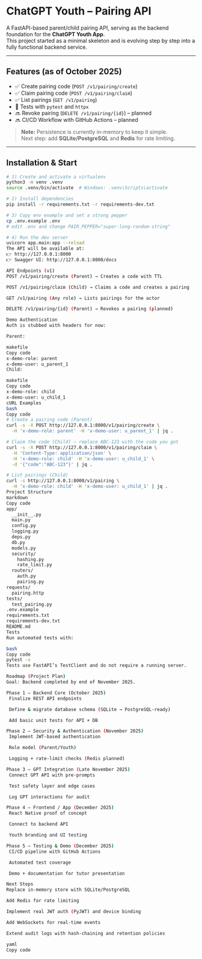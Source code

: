# ChatGPT Youth – Pairing API  

A FastAPI-based parent/child pairing API, serving as the backend foundation for the **ChatGPT Youth App**.  
This project started as a minimal skeleton and is evolving step by step into a fully functional backend service.  

---

## Features (as of October 2025)  
- ✅ Create pairing code (`POST /v1/pairing/create`)  
- ✅ Claim pairing code (`POST /v1/pairing/claim`)  
- ✅ List pairings (`GET /v1/pairing`)  
- 📝 Tests with `pytest` and `httpx`  
- 🔜 Revoke pairing (`DELETE /v1/pairing/{id}`) – planned  
- 🔜 CI/CD Workflow with GitHub Actions – planned  

> **Note:** Persistence is currently in-memory to keep it simple.  
> Next step: add **SQLite/PostgreSQL** and **Redis** for rate limiting.  

---

## Installation & Start  

```bash
# 1) Create and activate a virtualenv
python3 -m venv .venv
source .venv/bin/activate  # Windows: .venv\Scripts\activate

# 2) Install dependencies
pip install -r requirements.txt -r requirements-dev.txt

# 3) Copy env example and set a strong pepper
cp .env.example .env
# edit .env and change PAIR_PEPPER="super-long-random-string"

# 4) Run the dev server
uvicorn app.main:app --reload
The API will be available at:
👉 http://127.0.0.1:8000
👉 Swagger UI: http://127.0.0.1:8000/docs

API Endpoints (v1)
POST /v1/pairing/create (Parent) → Creates a code with TTL

POST /v1/pairing/claim (Child) → Claims a code and creates a pairing

GET /v1/pairing (Any role) → Lists pairings for the actor

DELETE /v1/pairing/{id} (Parent) → Revokes a pairing (planned)

Demo Authentication
Auth is stubbed with headers for now:

Parent:

makefile
Copy code
x-demo-role: parent
x-demo-user: u_parent_1
Child:

makefile
Copy code
x-demo-role: child
x-demo-user: u_child_1
cURL Examples
bash
Copy code
# Create a pairing code (Parent)
curl -s -X POST http://127.0.0.1:8000/v1/pairing/create \
  -H 'x-demo-role: parent' -H 'x-demo-user: u_parent_1' | jq .

# Claim the code (Child) – replace ABC-123 with the code you got
curl -s -X POST http://127.0.0.1:8000/v1/pairing/claim \
  -H 'Content-Type: application/json' \
  -H 'x-demo-role: child' -H 'x-demo-user: u_child_1' \
  -d '{"code":"ABC-123"}' | jq .

# List pairings (Child)
curl -s http://127.0.0.1:8000/v1/pairing \
  -H 'x-demo-role: child' -H 'x-demo-user: u_child_1' | jq .
Project Structure
markdown
Copy code
app/
  __init__.py
  main.py
  config.py
  logging.py
  deps.py
  db.py
  models.py
  security/
    hashing.py
    rate_limit.py
  routers/
    auth.py
    pairing.py
requests/
  pairing.http
tests/
  test_pairing.py
.env.example
requirements.txt
requirements-dev.txt
README.md
Tests
Run automated tests with:

bash
Copy code
pytest -v
Tests use FastAPI’s TestClient and do not require a running server.

Roadmap (Project Plan)
Goal: Backend completed by end of November 2025.

Phase 1 – Backend Core (October 2025)
 Finalize REST API endpoints

 Define & migrate database schema (SQLite → PostgreSQL-ready)

 Add basic unit tests for API + DB

Phase 2 – Security & Authentication (November 2025)
 Implement JWT-based authentication

 Role model (Parent/Youth)

 Logging + rate-limit checks (Redis planned)

Phase 3 – GPT Integration (Late November 2025)
 Connect GPT API with pre-prompts

 Test safety layer and edge cases

 Log GPT interactions for audit

Phase 4 – Frontend / App (December 2025)
 React Native proof of concept

 Connect to backend API

 Youth branding and UI testing

Phase 5 – Testing & Demo (December 2025)
 CI/CD pipeline with GitHub Actions

 Automated test coverage

 Demo + documentation for tutor presentation

Next Steps
Replace in-memory store with SQLite/PostgreSQL

Add Redis for rate limiting

Implement real JWT auth (PyJWT) and device binding

Add WebSockets for real-time events

Extend audit logs with hash-chaining and retention policies

yaml
Copy code